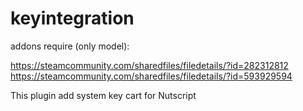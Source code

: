 # keyintegration

addons require (only model):

https://steamcommunity.com/sharedfiles/filedetails/?id=282312812
https://steamcommunity.com/sharedfiles/filedetails/?id=593929594

This plugin add system key cart for Nutscript
